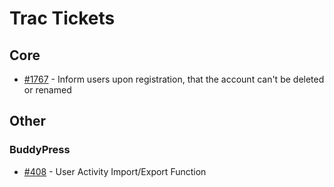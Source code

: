 # Trac Tickets

## Core
* [#1767](https://meta.trac.wordpress.org/ticket/1767) - Inform users upon registration, that the account can't be deleted or renamed

## Other

### BuddyPress
* [#408](https://buddypress.trac.wordpress.org/ticket/408) - User Activity Import/Export Function
